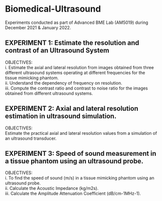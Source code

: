 # Biomedical-Ultrasound

Experiments conducted as part of Advanced BME Lab (AM5019) during December 2021 & January 2022.

## EXPERIMENT 1: Estimate the resolution and contrast of an Ultrasound System
OBJECTIVES: <br/>
i. Estimate the axial and lateral resolution from images obtained from three different ultrasound systems operating at different frequencies for the tissue mimicking phantom. <br/>
ii. Understand the dependency of frequency on resolution. <br/>
iii. Compute the contrast ratio and contrast to noise ratio for the images obtained from different ultrasound systems.<br/>

## EXPERIMENT 2: Axial and lateral resolution estimation in ultrasound simulation.
OBJECTIVES: <br/>
Estimate the practical axial and lateral resolution values from a simulation of an ultrasound transducer. <br/>

## EXPERIMENT 3: Speed of sound measurement in a tissue phantom using an ultrasound probe.
OBJECTIVES: <br/>
i. To find the speed of sound (m/s) in a tissue mimicking phantom using an ultrasound probe. <br/>
ii. Calculate the Acoustic Impedance (kg/m2s). <br/>
iii. Calculate the Amplitude Attenuation Coefficient (dB/cm-1MHz-1). <br/>

